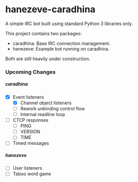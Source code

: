 # hanezeve-caradhina
A simple IRC bot built using standard Python 3 libraries only.

This project contains two packages:
- caradhina: Base IRC connection management.
- hanezeve: Example bot running on caradhina.

Both are still heavily under construction.

### Upcoming Changes
##### caradhina
- [x] Event listeners
  - [x] Channel object listeners
  - [ ] Rework unbinding control flow
  - [ ] Internal readline loop
- [ ] CTCP responses
  - [ ] PING
  - [ ] VERSION
  - [ ] TIME
- [ ] Timed messages
##### hanezeve
- [ ] User listeners
- [ ] Taboo word game
